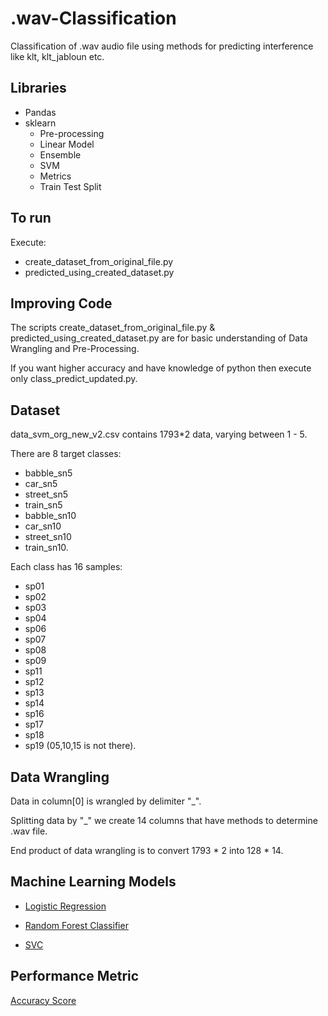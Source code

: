 # .wav-Classification
Classification of .wav audio file using methods for predicting interference like klt, klt_jabloun etc.

## Libraries ##
* Pandas
* sklearn
  * Pre-processing
  * Linear Model
  * Ensemble
  * SVM
  * Metrics
  * Train Test Split
  
## To run ##
Execute:

* create_dataset_from_original_file.py
* predicted_using_created_dataset.py

## Improving Code
The scripts create_dataset_from_original_file.py & predicted_using_created_dataset.py are for basic understanding of Data Wrangling and Pre-Processing.

If you want higher accuracy and have knowledge of python then execute only class_predict_updated.py.


## Dataset ##
data_svm_org_new_v2.csv contains 1793*2 data, varying between 1 - 5.

There are 8 target classes:
* babble_sn5
* car_sn5
* street_sn5
* train_sn5
* babble_sn10
* car_sn10
* street_sn10 
* train_sn10.

Each class has 16 samples: 
* sp01
* sp02
* sp03
* sp04
* sp06
* sp07
* sp08
* sp09
* sp11
* sp12
* sp13
* sp14
* sp16
* sp17
* sp18
* sp19 
(05,10,15 is not there).


## Data Wrangling ##

Data in column[0] is wrangled by delimiter "_".

Splitting data by "_" we create 14 columns that have methods to determine .wav file.

End product of data wrangling is to convert 1793 * 2 into 128 * 14.

## Machine Learning Models ##
* [Logistic Regression](<https://scikit-learn.org/stable/modules/generated/sklearn.linear_model.LogisticRegression.html>)

* [Random Forest Classifier](<https://scikit-learn.org/stable/modules/generated/sklearn.ensemble.RandomForestClassifier.html>)
 
* [SVC](<https://scikit-learn.org/stable/modules/generated/sklearn.svm.SVC.html>)

## Performance Metric ##
[Accuracy Score](<https://scikit-learn.org/stable/modules/generated/sklearn.metrics.accuracy_score.html>)
